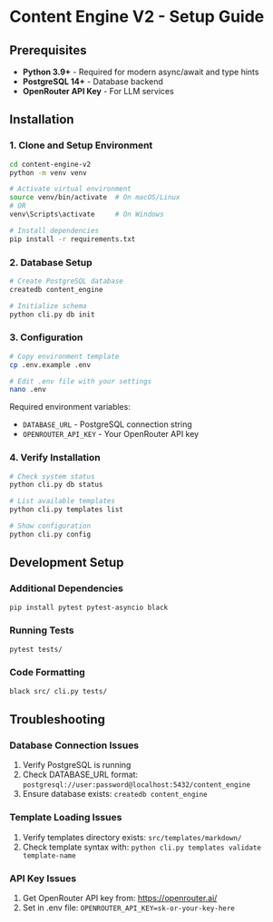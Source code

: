 # Content Engine V2 - Setup Guide

## Prerequisites

- **Python 3.9+** - Required for modern async/await and type hints
- **PostgreSQL 14+** - Database backend
- **OpenRouter API Key** - For LLM services

## Installation

### 1. Clone and Setup Environment

```bash
cd content-engine-v2
python -m venv venv

# Activate virtual environment
source venv/bin/activate  # On macOS/Linux
# OR
venv\Scripts\activate     # On Windows

# Install dependencies
pip install -r requirements.txt
```

### 2. Database Setup

```bash
# Create PostgreSQL database
createdb content_engine

# Initialize schema
python cli.py db init
```

### 3. Configuration

```bash
# Copy environment template
cp .env.example .env

# Edit .env file with your settings
nano .env
```

Required environment variables:
- `DATABASE_URL` - PostgreSQL connection string
- `OPENROUTER_API_KEY` - Your OpenRouter API key

### 4. Verify Installation

```bash
# Check system status
python cli.py db status

# List available templates
python cli.py templates list

# Show configuration
python cli.py config
```

## Development Setup

### Additional Dependencies

```bash
pip install pytest pytest-asyncio black
```

### Running Tests

```bash
pytest tests/
```

### Code Formatting

```bash
black src/ cli.py tests/
```

## Troubleshooting

### Database Connection Issues

1. Verify PostgreSQL is running
2. Check DATABASE_URL format: `postgresql://user:password@localhost:5432/content_engine`
3. Ensure database exists: `createdb content_engine`

### Template Loading Issues

1. Verify templates directory exists: `src/templates/markdown/`
2. Check template syntax with: `python cli.py templates validate template-name`

### API Key Issues

1. Get OpenRouter API key from: https://openrouter.ai/
2. Set in .env file: `OPENROUTER_API_KEY=sk-or-your-key-here`
